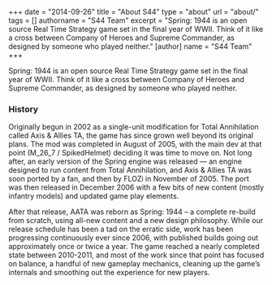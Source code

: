 +++
date = "2014-09-26"
title = "About S44"
type = "about"
url = "about/"
tags = []
authorname = "S44 Team"
excerpt = "Spring: 1944 is an open source Real Time Strategy game set in the final year of WWII. Think of it like a cross between Company of Heroes and Supreme Commander, as designed by someone who played neither."
[author]
name = "S44 Team"
+++

Spring: 1944 is an open source Real Time Strategy game set in the final year of
WWII. Think of it like a cross between Company of Heroes and Supreme Commander,
as designed by someone who played neither.

### History 

Originally begun in 2002 as a single-unit modification for Total Annihilation
called Axis & Allies TA, the game has since grown well beyond its original
plans. The mod was completed in August of 2005, with the main dev at that point
(M_26_7 / SpikedHelmet) deciding it was time to move on. Not long after, an
early version of the Spring engine was released — an engine designed to run
content from Total Annihilation, and Axis & Allies TA was soon ported by a fan,
and then by FLOZi in November of 2005. The port was then released in December
2006 with a few bits of new content (mostly infantry models) and updated game
play elements.

After that release, AATA was reborn as Spring: 1944 – a complete re-build from
scratch, using all-new content and a new design philosophy. While our release
schedule has been a tad on the erratic side, work has been progressing
continuously ever since 2006, with published builds going out approximately
once or twice a year. The game reached a nearly completed state between
2010-2011, and most of the work since that point has focused on balance,
a handful of new gameplay mechanics, cleaning up the game’s internals and
smoothing out the experience for new players.
